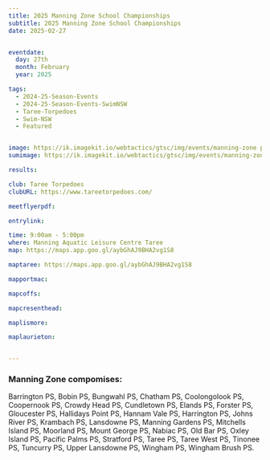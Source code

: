 ```yaml
---
title: 2025 Manning Zone School Championships
subtitle: 2025 Manning Zone School Championships
date: 2025-02-27


eventdate:
  day: 27th
  month: February
  year: 2025

tags:
  - 2024-25-Season-Events
  - 2024-25-Season-Events-SwimNSW
  - Taree-Torpedoes
  - Swim-NSW
  - Featured


image: https://ik.imagekit.io/webtactics/gtsc/img/events/manning-zone pssa-600x400.jpg
sumimage: https://ik.imagekit.io/webtactics/gtsc/img/events/manning-zone pssa-400x600.jpg

results: 

club: Taree Torpedoes
clubURL: https://www.tareetorpedoes.com/

meetflyerpdf: 

entrylink:

time: 9:00am - 5:00pm
where: Manning Aquatic Leisure Centre Taree
map: https://maps.app.goo.gl/aybGhAJ9BHA2vg1S8

maptaree: https://maps.app.goo.gl/aybGhAJ9BHA2vg1S8

mapportmac:

mapcoffs:

mapcresenthead:

maplismore: 

maplaurieton: 


---
```



### Manning Zone compomises: ###

Barrington PS, Bobin PS, Bungwahl PS, Chatham PS, Coolongolook PS, Coopernook PS, Crowdy Head PS, Cundletown PS, Elands PS, Forster PS, Gloucester PS, Hallidays Point PS, Hannam Vale PS, Harrington PS, Johns River PS, Krambach PS, Lansdowne PS, Manning Gardens PS, Mitchells Island PS, Moorland PS, Mount George PS, Nabiac PS, Old Bar PS, Oxley Island PS, Pacific Palms PS, Stratford PS, Taree PS, Taree West PS, Tinonee PS, Tuncurry PS, Upper Lansdowne PS, Wingham PS, Wingham Brush PS.